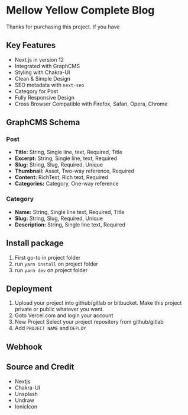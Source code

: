 # Mellow Yellow Complete Blog

Thanks for purchasing this project. If you have

## Key Features

- Next.js in version 12
- Integrated with GraphCMS
- Styling with Chakra-UI
- Clean & Simple Design
- SEO metadata with `next-seo`
- Category for Post
- Fully Responsive Design
- Cross Browser Compatible with Firefox, Safari, Opera, Chrome

## GraphCMS Schema

### Post

- **Title:** String, Single line, text, Required, Title
- **Excerpt:** String, Single line, text, Required
- **Slug:** String, Slug, Required, Unique
- **Thumbnail:** Asset, Two-way reference, Required
- **Content:** RichText, Rich text, Required
- **Categories:** Category, One-way reference

### Category

- **Name:** String, Single line text, Required, Title
- **Slug:** String, Slug, Required, Unique
- **Description:** String, Single line text, Required

## Install package

1. First go-to in project folder
2. run `yarn install` on project folder
3. run `yarn dev` on project folder

## Deployment

1. Upload your project into github/gitlab or bitbucket. Make this project private or public whatever you want.
2. Goto Vercel.com and login your account
3. New Project Select your project repository from github/gitlab
4. Add `PROJECT NAME` and `DEPLOY`

## Webhook

## Source and Credit

- Nextjs
- Chakra-UI
- Unsplash
- Undraw
- IonicIcon
